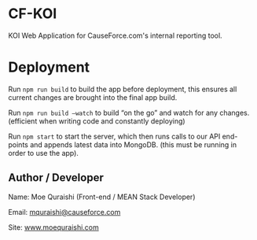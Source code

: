 # CF-KOI
KOI Web Application for CauseForce.com's internal reporting tool.

# Deployment

Run `npm run build` to build the app before deployment, this ensures all current changes are brought into the final app build.

Run `npm run build —watch` to build “on the go” and watch for any changes. (efficient when writing code and constantly deploying)

Run `npm start` to start the server, which then runs calls to our API end-points and appends latest data into MongoDB. (this must be running in order to use the app).

## Author / Developer
Name: Moe Quraishi (Front-end / MEAN Stack Developer)

Email: mquraishi@causeforce.com

Site: www.moequraishi.com
